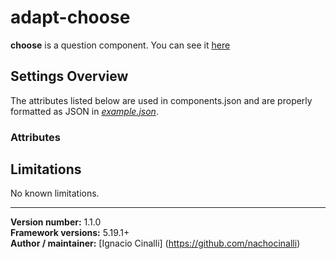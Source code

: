 # adapt-choose
 **choose** is a question component. You can see it [here](https://adaptlearning-no-core.web.app/#/id/qo-10)

## Settings Overview
The attributes listed below are used in components.json and are properly formatted as JSON in  [*example.json*](https://github.com/nachocinalli/adapt-choose/blob/master/example.json).

### Attributes


## Limitations

No known limitations.

----------------------------
**Version number:**  1.1.0  
**Framework versions:** 5.19.1+  
**Author / maintainer:** [Ignacio Cinalli] (https://github.com/nachocinalli)  